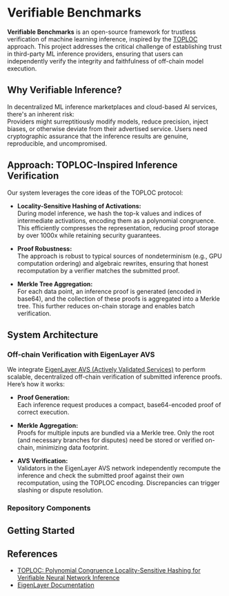 # Verifiable Benchmarks

**Verifiable Benchmarks** is an open-source framework for trustless verification of machine learning inference, inspired by the [TOPLOC](https://arxiv.org/pdf/2501.16007) approach. This project addresses the critical challenge of establishing trust in third-party ML inference providers, ensuring that users can independently verify the integrity and faithfulness of off-chain model execution.

## Why Verifiable Inference?

In decentralized ML inference marketplaces and cloud-based AI services, there's an inherent risk:  
Providers might surreptitiously modify models, reduce precision, inject biases, or otherwise deviate from their advertised service. Users need cryptographic assurance that the inference results are genuine, reproducible, and uncompromised.

## Approach: TOPLOC-Inspired Inference Verification

Our system leverages the core ideas of the TOPLOC protocol:

- **Locality-Sensitive Hashing of Activations:**  
  During model inference, we hash the top-k values and indices of intermediate activations, encoding them as a polynomial congruence. This efficiently compresses the representation, reducing proof storage by over 1000x while retaining security guarantees.

- **Proof Robustness:**  
  The approach is robust to typical sources of nondeterminism (e.g., GPU computation ordering) and algebraic rewrites, ensuring that honest recomputation by a verifier matches the submitted proof.

- **Merkle Tree Aggregation:**  
  For each data point, an inference proof is generated (encoded in base64), and the collection of these proofs is aggregated into a Merkle tree. This further reduces on-chain storage and enables batch verification.

## System Architecture

### Off-chain Verification with EigenLayer AVS

We integrate [EigenLayer AVS (Actively Validated Services)](https://docs.eigenlayer.xyz/) to perform scalable, decentralized off-chain verification of submitted inference proofs. Here’s how it works:

- **Proof Generation:**  
  Each inference request produces a compact, base64-encoded proof of correct execution.

- **Merkle Aggregation:**  
  Proofs for multiple inputs are bundled via a Merkle tree. Only the root (and necessary branches for disputes) need be stored or verified on-chain, minimizing data footprint.

- **AVS Verification:**  
  Validators in the EigenLayer AVS network independently recompute the inference and check the submitted proof against their own recomputation, using the TOPLOC encoding. Discrepancies can trigger slashing or dispute resolution.

### Repository Components

## Getting Started

## References

- [TOPLOC: Polynomial Congruence Locality-Sensitive Hashing for Verifiable Neural Network Inference](https://arxiv.org/pdf/2501.16007)
- [EigenLayer Documentation](https://docs.eigenlayer.xyz/)
